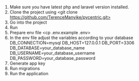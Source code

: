 1. Make sure you have latest php and laravel version installed.
2. Clone the project using <git clone https://github.com/TerenceManyike/pycentric.git>
3. Go into the project <cd pycentric>
4. Run <composer install>
5. Prepare env file <cp .env.example .env>
6. In the env file adjust the variables according to your database
DB_CONNECTION=mysql
DB_HOST=127.0.0.1
DB_PORT=3306
DB_DATABASE=your_database_name
DB_USERNAME=your_database_username
DB_PASSWORD=your_database_password
7. Generate app key <php artisan key:generate>
8. Run migrations <php artisan key:generate>
9. Run the application <php artisan serve>
